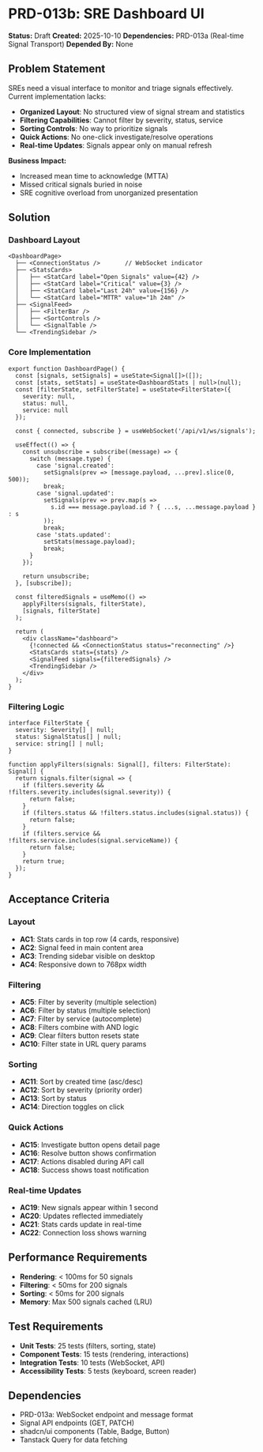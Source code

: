 # PRD-013b: SRE Dashboard UI

**Status:** Draft
**Created:** 2025-10-10
**Dependencies:** PRD-013a (Real-time Signal Transport)
**Depended By:** None

## Problem Statement

SREs need a visual interface to monitor and triage signals effectively. Current implementation lacks:

- **Organized Layout**: No structured view of signal stream and statistics
- **Filtering Capabilities**: Cannot filter by severity, status, service
- **Sorting Controls**: No way to prioritize signals
- **Quick Actions**: No one-click investigate/resolve operations
- **Real-time Updates**: Signals appear only on manual refresh

**Business Impact:**
- Increased mean time to acknowledge (MTTA)
- Missed critical signals buried in noise
- SRE cognitive overload from unorganized presentation

## Solution

### Dashboard Layout

```
<DashboardPage>
  ├── <ConnectionStatus />       // WebSocket indicator
  ├── <StatsCards>
  │   ├── <StatCard label="Open Signals" value={42} />
  │   ├── <StatCard label="Critical" value={3} />
  │   ├── <StatCard label="Last 24h" value={156} />
  │   └── <StatCard label="MTTR" value="1h 24m" />
  ├── <SignalFeed>
  │   ├── <FilterBar />
  │   ├── <SortControls />
  │   └── <SignalTable />
  └── <TrendingSidebar />
```

### Core Implementation

```tsx
export function DashboardPage() {
  const [signals, setSignals] = useState<Signal[]>([]);
  const [stats, setStats] = useState<DashboardStats | null>(null);
  const [filterState, setFilterState] = useState<FilterState>({
    severity: null,
    status: null,
    service: null
  });

  const { connected, subscribe } = useWebSocket('/api/v1/ws/signals');

  useEffect(() => {
    const unsubscribe = subscribe((message) => {
      switch (message.type) {
        case 'signal.created':
          setSignals(prev => [message.payload, ...prev].slice(0, 500));
          break;
        case 'signal.updated':
          setSignals(prev => prev.map(s =>
            s.id === message.payload.id ? { ...s, ...message.payload } : s
          ));
          break;
        case 'stats.updated':
          setStats(message.payload);
          break;
      }
    });

    return unsubscribe;
  }, [subscribe]);

  const filteredSignals = useMemo(() =>
    applyFilters(signals, filterState),
    [signals, filterState]
  );

  return (
    <div className="dashboard">
      {!connected && <ConnectionStatus status="reconnecting" />}
      <StatsCards stats={stats} />
      <SignalFeed signals={filteredSignals} />
      <TrendingSidebar />
    </div>
  );
}
```

### Filtering Logic

```tsx
interface FilterState {
  severity: Severity[] | null;
  status: SignalStatus[] | null;
  service: string[] | null;
}

function applyFilters(signals: Signal[], filters: FilterState): Signal[] {
  return signals.filter(signal => {
    if (filters.severity && !filters.severity.includes(signal.severity)) {
      return false;
    }
    if (filters.status && !filters.status.includes(signal.status)) {
      return false;
    }
    if (filters.service && !filters.service.includes(signal.serviceName)) {
      return false;
    }
    return true;
  });
}
```

## Acceptance Criteria

### Layout
- **AC1**: Stats cards in top row (4 cards, responsive)
- **AC2**: Signal feed in main content area
- **AC3**: Trending sidebar visible on desktop
- **AC4**: Responsive down to 768px width

### Filtering
- **AC5**: Filter by severity (multiple selection)
- **AC6**: Filter by status (multiple selection)
- **AC7**: Filter by service (autocomplete)
- **AC8**: Filters combine with AND logic
- **AC9**: Clear filters button resets state
- **AC10**: Filter state in URL query params

### Sorting
- **AC11**: Sort by created time (asc/desc)
- **AC12**: Sort by severity (priority order)
- **AC13**: Sort by status
- **AC14**: Direction toggles on click

### Quick Actions
- **AC15**: Investigate button opens detail page
- **AC16**: Resolve button shows confirmation
- **AC17**: Actions disabled during API call
- **AC18**: Success shows toast notification

### Real-time Updates
- **AC19**: New signals appear within 1 second
- **AC20**: Updates reflected immediately
- **AC21**: Stats cards update in real-time
- **AC22**: Connection loss shows warning

## Performance Requirements

- **Rendering**: < 100ms for 50 signals
- **Filtering**: < 50ms for 200 signals
- **Sorting**: < 50ms for 200 signals
- **Memory**: Max 500 signals cached (LRU)

## Test Requirements

- **Unit Tests**: 25 tests (filters, sorting, state)
- **Component Tests**: 15 tests (rendering, interactions)
- **Integration Tests**: 10 tests (WebSocket, API)
- **Accessibility Tests**: 5 tests (keyboard, screen reader)

## Dependencies

- PRD-013a: WebSocket endpoint and message format
- Signal API endpoints (GET, PATCH)
- shadcn/ui components (Table, Badge, Button)
- Tanstack Query for data fetching
